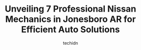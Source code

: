---
layout: ampstory
image: https://images.unsplash.com/photo-1578659242540-6f036471ca61?ixlib=rb-4.0.3&ixid=MnwxMjA3fDB8MHxwaG90by1wYWdlfHx8fGVufDB8fHx8&auto=format&fit=crop&w=640&h=853&q=80
author: techidn
featured: false
description: Entrust your vehicle to the 7 best Nissan Mechanic in Jonesboro AR, USA and experience the difference they can make. With their extensive knowledge, state-of-the-art facilities, and commitme
title: Unveiling 7 Professional Nissan Mechanics in Jonesboro AR for Efficient Auto Solutions
cover:
   title: Unveiling 7 Professional Nissan Mechanics in Jonesboro AR for Efficient Auto Solutions
   subtitle: Rickpate
   background: https://images.unsplash.com/photo-1578659242540-6f036471ca61?ixlib=rb-4.0.3&ixid=MnwxMjA3fDB8MHxwaG90by1wYWdlfHx8fGVufDB8fHx8&auto=format&fit=crop&w=640&h=853&q=80

pages: 
 - layout: thirds
   top: <h1>#1 German Auto Tech Jonesboro</h1>
   bottom: "<p>Logan and Team always take the best care of my (somewhat aged) German cars!  DONT LET ANYONE ELSE TOUCH YOUR PRECIOUS CAR! They do wonderful work and are always incredib</p>"
   background: https://www.knot35.com/toplist/wp-content/uploads/2023/06/best-nissan-mechanic-1-in-jonesboro-ar-1685840900.jpeg
   backgroundblur: true
 - layout: thirds
   top: <h1>#2 University Auto Center</h1>
   bottom: "<p>1116 E Johnson Ave, Jonesboro, AR 72401, United States</p>"
   background: https://www.knot35.com/toplist/wp-content/uploads/2023/06/best-nissan-mechanic-2-in-jonesboro-ar-1685840901.jpeg
   cta:
      link: https://www.knot35.com/toplist/unveiling-7-professional-nissan-mechanics-in-jonesboro-ar-for-efficient-auto-solutions/
      text: Unveiling 7 Professional Nissan Mechanics in Jonesboro AR for Efficient Auto Solutions
 - layout: thirds
   top: <h1>#3 A Plus Auto Service</h1>
   bottom: "<p>4518 Stadium Blvd, Jonesboro, AR 72404, United States</p>"
   background: https://www.knot35.com/toplist/wp-content/uploads/2023/06/best-nissan-mechanic-3-in-jonesboro-ar-1685840901.jpeg
   cta:
      link: https://www.knot35.com/toplist/unveiling-7-professional-nissan-mechanics-in-jonesboro-ar-for-efficient-auto-solutions/
      text: Unveiling 7 Professional Nissan Mechanics in Jonesboro AR for Efficient Auto Solutions
 - layout: thirds
   top: <h1>#4 German Motorworks & Import Auto Service</h1>
   bottom: "<p>3215 Shelby Dr, Jonesboro, AR 72401, United States</p>"
   background: https://images.unsplash.com/photo-1547366785-564103df7e13?ixlib=rb-4.0.3&ixid=MnwxMjA3fDB8MHxwaG90by1wYWdlfHx8fGVufDB8fHx8&auto=format&fit=crop&w=640&h=853&q=80
   cta:
      link: https://www.knot35.com/toplist/unveiling-7-professional-nissan-mechanics-in-jonesboro-ar-for-efficient-auto-solutions/
      text: Unveiling 7 Professional Nissan Mechanics in Jonesboro AR for Efficient Auto Solutions
 - layout: thirds
   top: <h1>#5 Starks Auto Service</h1>
   bottom: "<p>2829 Red Wolf Blvd, Jonesboro, AR 72401, United States</p>"
   background: https://images.unsplash.com/photo-1599422314077-f4dfdaa4cd09?ixlib=rb-4.0.3&ixid=MnwxMjA3fDB8MHxwaG90by1wYWdlfHx8fGVufDB8fHx8&auto=format&fit=crop&w=640&h=853&q=80
   cta:
      link: https://www.knot35.com/toplist/unveiling-7-professional-nissan-mechanics-in-jonesboro-ar-for-efficient-auto-solutions/
      text: Unveiling 7 Professional Nissan Mechanics in Jonesboro AR for Efficient Auto Solutions
 - layout: thirds
   top: <h1>#6 Mid-South Auto Service</h1>
   bottom: "<p>909 S Gee St, Jonesboro, AR 72401, United States</p>"
   background: https://images.unsplash.com/photo-1614648718611-0635f29016cb?ixlib=rb-4.0.3&ixid=MnwxMjA3fDB8MHxwaG90by1wYWdlfHx8fGVufDB8fHx8&auto=format&fit=crop&w=640&h=853&q=80
   cta:
      link: https://www.knot35.com/toplist/unveiling-7-professional-nissan-mechanics-in-jonesboro-ar-for-efficient-auto-solutions/
      text: Unveiling 7 Professional Nissan Mechanics in Jonesboro AR for Efficient Auto Solutions
 - layout: thirds
   top: <h1>#7 Geralds Auto Center</h1>
   bottom: "<p>2825 Race St, Jonesboro, AR 72401, United States</p>"
   background: https://images.unsplash.com/photo-1549241520-425e3dfc01cb?ixlib=rb-4.0.3&ixid=MnwxMjA3fDB8MHxwaG90by1wYWdlfHx8fGVufDB8fHx8&auto=format&fit=crop&w=640&h=853&q=80
   cta:
      link: https://www.knot35.com/toplist/unveiling-7-professional-nissan-mechanics-in-jonesboro-ar-for-efficient-auto-solutions/
      text: Unveiling 7 Professional Nissan Mechanics in Jonesboro AR for Efficient Auto Solutions
 - layout: thirds
   middle: Continue reading...
   background: https://images.unsplash.com/photo-1632260260864-caf7fde5ec36?ixlib=rb-4.0.3&ixid=MnwxMjA3fDB8MHxwaG90by1wYWdlfHx8fGVufDB8fHx8&auto=format&fit=crop&w=640&h=853&q=80
   cta:
      link: https://www.knot35.com/toplist/unveiling-7-professional-nissan-mechanics-in-jonesboro-ar-for-efficient-auto-solutions/
      text: Unveiling 7 Professional Nissan Mechanics in Jonesboro AR for Efficient Auto Solutions
      
---